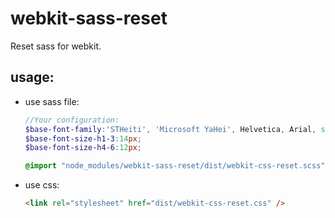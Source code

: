 # webkit-sass-reset
Reset sass for webkit.


## usage:
+ use sass file:
  ```scss
  //Your configuration:
  $base-font-family:'STHeiti', 'Microsoft YaHei', Helvetica, Arial, sans-serif;
  $base-font-size-h1-3:14px;
  $base-font-size-h4-6:12px;

  @import "node_modules/webkit-sass-reset/dist/webkit-css-reset.scss";
  ```

+ use css:
  ```html
  <link rel="stylesheet" href="dist/webkit-css-reset.css" />
  ```
